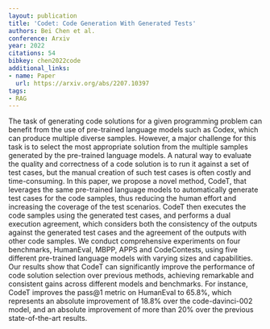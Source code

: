 ```yaml
---
layout: publication
title: 'Codet: Code Generation With Generated Tests'
authors: Bei Chen et al.
conference: Arxiv
year: 2022
citations: 54
bibkey: chen2022code
additional_links:
- name: Paper
  url: https://arxiv.org/abs/2207.10397
tags:
- RAG
---
```

The task of generating code solutions for a given programming problem can
benefit from the use of pre-trained language models such as Codex, which can
produce multiple diverse samples. However, a major challenge for this task is
to select the most appropriate solution from the multiple samples generated by
the pre-trained language models. A natural way to evaluate the quality and
correctness of a code solution is to run it against a set of test cases, but
the manual creation of such test cases is often costly and time-consuming. In
this paper, we propose a novel method, CodeT, that leverages the same
pre-trained language models to automatically generate test cases for the code
samples, thus reducing the human effort and increasing the coverage of the test
scenarios. CodeT then executes the code samples using the generated test cases,
and performs a dual execution agreement, which considers both the consistency
of the outputs against the generated test cases and the agreement of the
outputs with other code samples. We conduct comprehensive experiments on four
benchmarks, HumanEval, MBPP, APPS and CodeContests, using five different
pre-trained language models with varying sizes and capabilities. Our results
show that CodeT can significantly improve the performance of code solution
selection over previous methods, achieving remarkable and consistent gains
across different models and benchmarks. For instance, CodeT improves the pass@1
metric on HumanEval to 65.8%, which represents an absolute improvement of 18.8%
over the code-davinci-002 model, and an absolute improvement of more than 20%
over the previous state-of-the-art results.